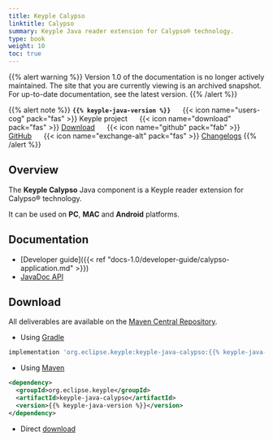 ```yaml
---
title: Keyple Calypso
linktitle: Calypso
summary: Keyple Java reader extension for Calypso® technology.
type: book
weight: 10
toc: true
---
```

{{% alert warning %}}
Version 1.0 of the documentation is no longer actively maintained. The site that you are currently viewing is an archived snapshot. For up-to-date documentation, see the latest version.
{{% /alert %}}

{{% alert note %}}
**`{{% keyple-java-version %}}`**
&nbsp;&nbsp;&nbsp;&nbsp;&nbsp;{{< icon name="users-cog" pack="fas" >}}
Keyple project
&nbsp;&nbsp;&nbsp;&nbsp;&nbsp;{{< icon name="download" pack="fas" >}}
[Download](#download)
&nbsp;&nbsp;&nbsp;&nbsp;&nbsp;{{< icon name="github" pack="fab" >}}
[GitHub](https://github.com/eclipse/keyple-java/tree/master/java/component/keyple-calypso)
&nbsp;&nbsp;&nbsp;&nbsp;&nbsp;{{< icon name="exchange-alt" pack="fas" >}}
[Changelogs](https://github.com/eclipse/keyple-java/releases/)
{{% /alert %}}

## Overview

The **Keyple Calypso** Java component is a Keyple reader extension for Calypso® technology.

It can be used on **PC**, **MAC** and **Android** platforms.

## Documentation

* [Developer guide]({{< ref "docs-1.0/developer-guide/calypso-application.md" >}})
* <a href="../../../docs-1.0/api-reference/java-api/keyple-java-calypso/{{% keyple-java-version %}}/index.html">JavaDoc API</a>

## Download

All deliverables are available on the [Maven Central Repository](https://search.maven.org/).

* Using [Gradle](https://gradle.org/)

```gradle
implementation 'org.eclipse.keyple:keyple-java-calypso:{{% keyple-java-version %}}'
```

* Using [Maven](https://maven.apache.org/)

```xml
<dependency>
  <groupId>org.eclipse.keyple</groupId>
  <artifactId>keyple-java-calypso</artifactId>
  <version>{{% keyple-java-version %}}</version>
</dependency>
```

* Direct [download](https://search.maven.org/search?q=a:keyple-java-calypso)